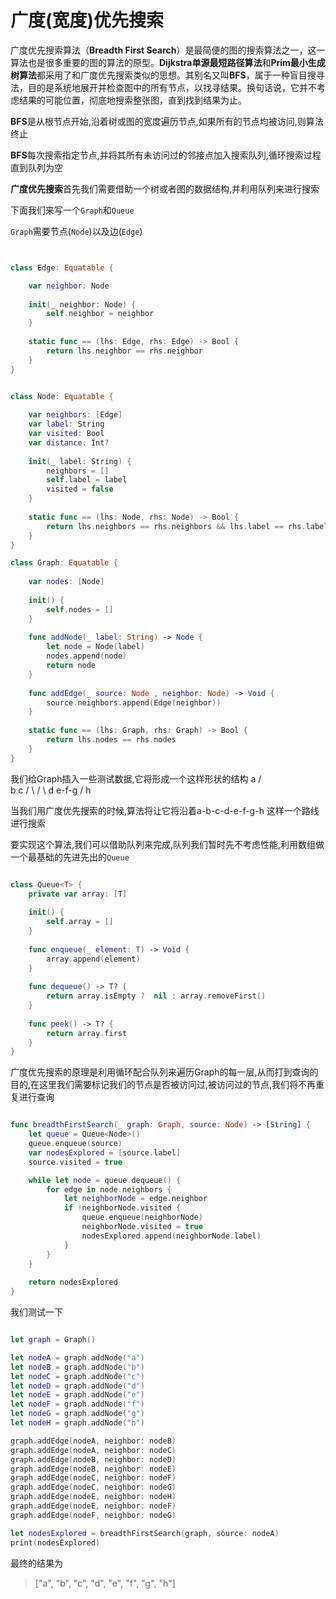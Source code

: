 # 广度(宽度)优先搜索

广度优先搜索算法（**Breadth First Search**）是最简便的图的搜索算法之一，这一算法也是很多重要的图的算法的原型。**Dijkstra单源最短路径算法**和**Prim最小生成树算法**都采用了和广度优先搜索类似的思想。其别名又叫**BFS**，属于一种盲目搜寻法，目的是系统地展开并检查图中的所有节点，以找寻结果。换句话说，它并不考虑结果的可能位置，彻底地搜索整张图，直到找到结果为止。

**BFS**是从根节点开始,沿着树或图的宽度遍历节点,如果所有的节点均被访问,则算法终止

**BFS**每次搜索指定节点,并将其所有未访问过的邻接点加入搜索队列,循环搜索过程直到队列为空

**广度优先搜索**首先我们需要借助一个树或者图的数据结构,并利用队列来进行搜索

下面我们来写一个`Graph`和`Queue`

`Graph`需要节点(`Node`)以及边(`Edge`)

```swift


class Edge: Equatable {

    var neighbor: Node
    
    init(_ neighbor: Node) {
        self.neighbor = neighbor
    }
    
    static func == (lhs: Edge, rhs: Edge) -> Bool {
        return lhs.neighbor == rhs.neighbor
    }
}


class Node: Equatable {
    
    var neighbors: [Edge]
    var label: String
    var visited: Bool
    var distance: Int?
    
    init(_ label: String) {
        neighbors = []
        self.label = label
        visited = false
    }
    
    static func == (lhs: Node, rhs: Node) -> Bool {
        return lhs.neighbors == rhs.neighbors && lhs.label == rhs.label
    }
}

class Graph: Equatable {
    
    var nodes: [Node]
    
    init() {
        self.nodes = []
    }
    
    func addNode(_ label: String) -> Node {
        let node = Node(label)
        nodes.append(node)
        return node
    }
    
    func addEdge(_ source: Node , neighbor: Node) -> Void {
        source.neighbors.append(Edge(neighbor))
    }
    
    static func == (lhs: Graph, rhs: Graph) -> Bool {
        return lhs.nodes == rhs.nodes
    }
}

```

我们给Graph插入一些测试数据,它将形成一个这样形状的结构
							      a
							     / \
								  b   c
							  	 / \ / \ 
							   d  e-f-g
							      / 
							     h


当我们用广度优先搜索的时候,算法将让它将沿着a-b-c-d-e-f-g-h 这样一个路线进行搜索

要实现这个算法,我们可以借助队列来完成,队列我们暂时先不考虑性能,利用数组做一个最基础的先进先出的`Queue`

```swift

class Queue<T> {
    private var array: [T]
    
    init() {
        self.array = []
    }
    
    func enqueue(_ element: T) -> Void {
        array.append(element)
    }
    
    func dequeue() -> T? {
        return array.isEmpty ?  nil : array.removeFirst()
    }
    
    func peek() -> T? {
        return array.first
    }
}

```

广度优先搜索的原理是利用循环配合队列来遍历Graph的每一层,从而打到查询的目的,在这里我们需要标记我们的节点是否被访问过,被访问过的节点,我们将不再重复进行查询

```swift

func breadthFirstSearch(_ graph: Graph, source: Node) -> [String] {
    let queue = Queue<Node>()
    queue.enqueue(source)
    var nodesExplored = [source.label]
    source.visited = true

    while let node = queue.dequeue() {
        for edge in node.neighbors {
            let neighborNode = edge.neighbor
            if !neighborNode.visited {
                queue.enqueue(neighborNode)
                neighborNode.visited = true
                nodesExplored.append(neighborNode.label)
            }
        }
    }
    
    return nodesExplored
}

```

我们测试一下

```swift	

let graph = Graph()

let nodeA = graph.addNode("a")
let nodeB = graph.addNode("b")
let nodeC = graph.addNode("c")
let nodeD = graph.addNode("d")
let nodeE = graph.addNode("e")
let nodeF = graph.addNode("f")
let nodeG = graph.addNode("g")
let nodeH = graph.addNode("h")

graph.addEdge(nodeA, neighbor: nodeB)
graph.addEdge(nodeA, neighbor: nodeC)
graph.addEdge(nodeB, neighbor: nodeD)
graph.addEdge(nodeB, neighbor: nodeE)
graph.addEdge(nodeC, neighbor: nodeF)
graph.addEdge(nodeC, neighbor: nodeG)
graph.addEdge(nodeE, neighbor: nodeH)
graph.addEdge(nodeE, neighbor: nodeF)
graph.addEdge(nodeF, neighbor: nodeG)

let nodesExplored = breadthFirstSearch(graph, source: nodeA)
print(nodesExplored)

```

最终的结果为

>["a", "b", "c", "d", "e", "f", "g", "h"]


